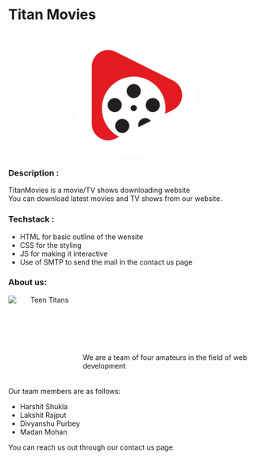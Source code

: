 # Titan Movies
<p align='center'>
<img align='center' alt='TitanMovies' height='250px' width='250px' style="border-radius: 100%;" src="Devjam/Images/logo.jpg" >
</p>

### Description :

TitanMovies is a movie/TV shows downloading website<br>
You can download latest movies and TV shows from our website.

### Techstack : 

<ul>
  <li>HTML for basic outline of the wensite</li>
  <li>CSS for the styling</li>
  <li>JS for making it interactive</li>
  <li>Use of SMTP to send the mail in the contact us page</li>
</ul>

### About us:

<p align='center''>
<img align='left' alt='Teen Titans' height='150px' width='150px' src="https://www.stoneykins.com/Patterns/product_images/w/310/Teen_Titans_Logo_03_tn__73898_std.png" >
<br>
<br>
<br>
<br>
<br>
<br>
</p>


We are a team of four amateurs in the field of web development<br>
<br>                                    
Our team members are as follows:
<ul>
  <li>Harshit Shukla</li>
  <li>Lakshit Rajput</li>
  <li>Divyanshu Purbey</li>
  <li>Madan Mohan</li>
</ul>
                                                                
You can reach us out through our contact us page

